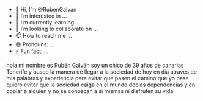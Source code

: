 - 👋 Hi, I’m @RubenGalvan
- 👀 I’m interested in ...
- 🌱 I’m currently learning ...
- 💞️ I’m looking to collaborate on ...
- 📫 How to reach me ...
- 😄 Pronouns: ...
- ⚡ Fun fact: ...

<!---
RubenGalvan/RubenGalvan is a ✨ special ✨ repository because its `README.md` (this file) appears on your GitHub profile.
You can click the Preview link to take a look at your changes.
--->
hola mi nombre es Rubén Galván soy un chico de 39 años de canarias Tenerife y busco la manera de llegar a la sociedad de hoy en dia atraves de mis palabras y experiencia para evitar que pasen el camino que yo pase quiero evitar que la sociedad caiga en el mundo deblas dependencias y en copiar a alguien y no se conozcan a si mismas ni disfruten su vida 

